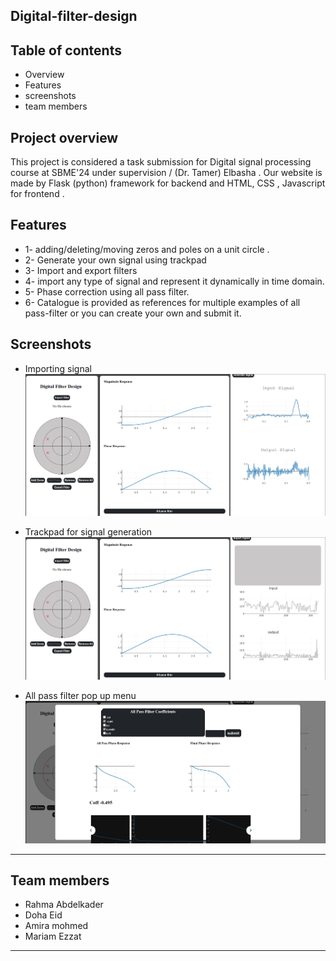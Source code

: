 ## Digital-filter-design
 


## Table of contents
* Overview
* Features
* screenshots
* team members

## Project overview
This project is considered a task submission for Digital signal processing course at SBME'24 under supervision / (Dr. Tamer) Elbasha .
Our website is made by Flask (python) framework for backend and HTML, CSS , Javascript for frontend .

## Features
- 1- adding/deleting/moving zeros and poles on a unit circle .
- 2- Generate your own signal using trackpad
- 3- Import and export filters
- 4- import any type of signal and represent it dynamically in time domain.
- 5- Phase correction using all pass filter.
- 6- Catalogue is provided as references for multiple examples of all pass-filter or you can create your own and submit it.

## Screenshots
- Importing signal
![importing signal](https://github.com/rahmaabdelkader2/Digital-filter-design/blob/main/Screenshots/import_signal.jpg)

- Trackpad for signal generation
![trackpad](https://github.com/rahmaabdelkader2/Digital-filter-design/blob/main/Screenshots/trackpad_screenshot.jpg)

- All pass filter pop up menu
![All pass](https://github.com/rahmaabdelkader2/Digital-filter-design/blob/main/Screenshots/all_pass_screenshot.jpg)

<hr>

## Team members
- Rahma Abdelkader
- Doha Eid
- Amira mohmed 
- Mariam Ezzat

<hr>



